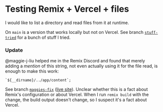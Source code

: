 # Testing Remix + Vercel + files

I would like to list a directory and read files from it at runtime.

On `main` is a version that works locally but not on Vercel. See branch [`stuff-tried`](https://github.com/david-crespo/remix-vercel-filesystem/commits/stuff-tried) for a bunch of stuff I tried.

### Update

@maggie-j-liu helped me in the Remix Discord and found that merely adding a _mention_ of this string, not even actually using it for the file read, is enough to make this work:

```
`${__dirname}/../app/content`;
```

See branch [`maggies-fix`](https://github.com/david-crespo/remix-vercel-filesystem/compare/maggies-fix) ([live site](https://remix-vercel-filesystem-om3ppdmbz-david-crespo.vercel.app/)). Unclear whether this is a fact about Remix's configuration or about Vercel. When I run `remix build` with the change, the build output doesn't change, so I suspect it's a fact about Vercel.
